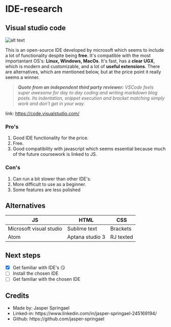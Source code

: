# IDE-research
## Visual studio code
![alt text]( https://upload.wikimedia.org/wikipedia/commons/thumb/2/2d/Visual_Studio_Code_1.18_icon.svg/128px-Visual_Studio_Code_1.18_icon.svg.png "Logo Visual studio code")

This is an open-source IDE developed by microsoft which seems to include a lot of functionality despite being **free**. It's compatible with the most importantant OS's: **Linux, Windows, MacOs**. It's fast, has a **clear UGX**, which is modern and customizable, and a lot of **useful extensions**. There are alternatives, which are mentioned below, but at the price point it really seems a winner.

>*__Quote from an independent third party reviewer:__ VSCode feels super awesome for day to day coding and writing markdown blog posts. Its indentation, snippet execution and bracket matching simply work and don’t get in your way.*

link: https://code.visualstudio.com/
### Pro's
1. Good IDE functionality for the price.
2. Free.
3. Good compatibility with javascript which seems essential because much of the future coursework is linked to JS.
### Con's
1. Can run a bit slower than other IDE's.
2. More difficult to use as a beginner.
3. Some features are less polished

## Alternatives
JS | HTML | CSS
--- | --- | ---
Microsoft visual studio| Sublime text | Brackets 
Atom| Aptana studio 3 | RJ texted 

## Next steps
- [X] Get familiar with IDE's :smirk:
- [ ] Install the chosen IDE
- [ ] Get familiar with the chosen IDE

## Credits
<ul>
  <li> Made by: Jasper Springael </li>
  <li> Linked-in: https://www.linkedin.com/in/jasper-springael-245169194/</li>
  <li> Github: https://github.com/jasper-springael</li>
</ul>
